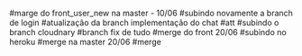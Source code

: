 #marge do front_user_new na master - 10/06
#subindo novamente a branch de login
#atualização da branch implementação do chat
#att
#subindo o branch cloudnary
#branch fix de tudo
#merge do front 20/06
#subindo no heroku
#merge na master 20/06
#merge
